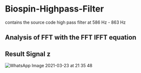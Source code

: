 # Biospin-Highpass-Filter
contains the source code high pass filter at 586 Hz - 863 Hz

## Analysis of FFT with the FFT IFFT equation





## Result Signal z
![WhatsApp Image 2021-03-23 at 21 35 48](https://user-images.githubusercontent.com/81221913/112155764-96191380-8c20-11eb-8e59-061c37df874f.jpeg)

